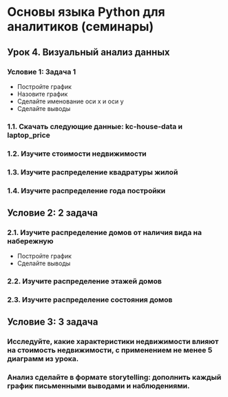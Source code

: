 # Основы языка Python для аналитиков (семинары)


## Урок 4. Визуальный анализ данных

### Условие 1: Задача 1
 - Постройте график
 - Назовите график
 - Сделайте именование оси x и оси y
 - Сделайте выводы

### 1.1. Скачать следующие данные: kc-house-data и laptop_price

### 1.2. Изучите стоимости недвижимости

### 1.3. Изучите распределение квадратуры жилой

### 1.4. Изучите распределение года постройки


## Условие 2: 2 задача

### 2.1. Изучите распределение домов от наличия вида на набережную
 - Постройте график
 - Сделайте выводы

### 2.2. Изучите распределение этажей домов

### 2.3. Изучите распределение состояния домов


## Условие 3: 3 задача

### Исследуйте, какие характеристики недвижимости влияют на стоимость недвижимости, с применением не менее 5 диаграмм из урока.

### Анализ сделайте в формате storytelling: дополнить каждый график письменными выводами и наблюдениями.